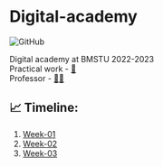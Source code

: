 # Digital-academy
![GitHub](https://img.shields.io/github/license/IU5-IT/Digital-academy?color=brightgreen)

Digital academy at BMSTU 2022-2023<br>
Practical work - [👀](https://contest.yandex.ru/contest/40433/enter)<br>
Professor - [🧑‍💻](https://github.com/romvano/dc-web-developer-2022)

## 📈 Timeline:
1. [Week-01](https://github.com/IU5-IT/Digital-academy/tree/main/01-week-01-DimaPermyakov)
2. [Week-02](https://github.com/IU5-IT/Digital-academy/tree/main/01-week-02-DimaPermyakov)
3. [Week-03](https://github.com/IU5-IT/Digital-academy/tree/main/01-week-03-DimaPermyakovя)
